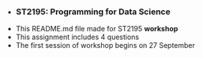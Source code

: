- ### ST2195: Programming for Data Science
- This README.md file made for ST2195 **workshop**
- This assignment includes 4 questions 
- The first session of workshop begins on 27 September
